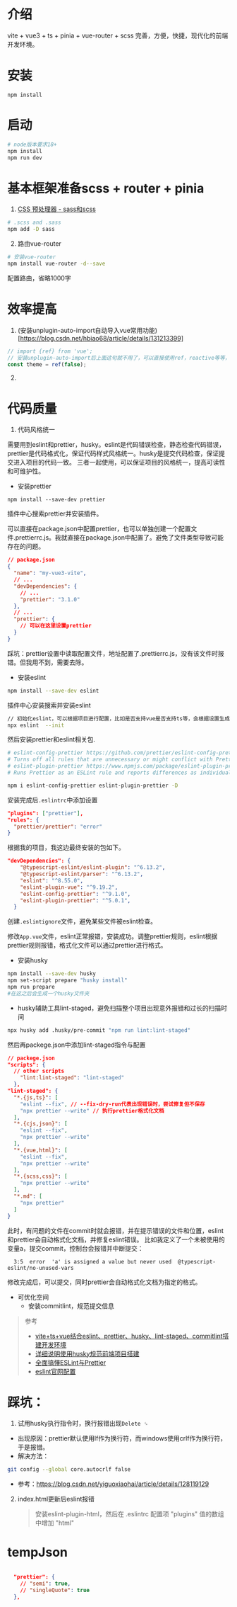 # 介绍

vite + vue3 + ts + pinia + vue-router + scss
完善，方便，快捷，现代化的前端开发环境。

# 安装

`npm install`

# 启动

```bash
# node版本要求18+
npm install
npm run dev
```

# 基本框架准备scss + router + pinia

1. [CSS 预处理器 - sass和scss](https://cn.vitejs.dev/guide/features.html#css-pre-processors)

```bash
# .scss and .sass
npm add -D sass
```

2. 路由vue-router

```bash
# 安装vue-router
npm install vue-router -d--save
```

配置路由，省略1000字

# 效率提高

1. (安装unplugin-auto-import自动导入vue常用功能)[https://blog.csdn.net/hbiao68/article/details/131213399]

```ts
// import {ref} from 'vue';
// 安装unplugin-auto-import后上面这句就不用了，可以直接使用ref，reactive等等，设置中包含了vue，vue-router和pinia
const theme = ref(false);
```

2.

# 代码质量

1. 代码风格统一

需要用到eslint和prettier，husky。eslint是代码错误检查，静态检查代码错误，prettier是代码格式化，保证代码样式风格统一。husky是提交代码检查，保证提交进入项目的代码一致。
三者一起使用，可以保证项目的风格统一，提高可读性和可维护性。

- 安装prettier

```bas
npm install --save-dev prettier
```

插件中心搜索prettier并安装插件。

可以直接在package.json中配置prettier，也可以单独创建一个配置文件.prettierrc.js。我就直接在package.json中配置了。避免了文件类型导致可能存在的问题。

```json
// package.json
{
  "name": "my-vue3-vite",
  // ...
  "devDependencies": {
    // ...
    "prettier": "3.1.0"
  },
  // ...
  "prettier": {
    // 可以在这里设置prettier
  }
}
```

踩坑：prettier设置中读取配置文件，地址配置了.prettierrc.js，没有该文件时报错。但我用不到，需要去除。

- 安装eslint

```bash
npm install --save-dev eslint
```

插件中心安装搜索并安装eslint

```bash
// 初始化eslint，可以根据项目进行配置，比如是否支持vue是否支持ts等，会根据设置生成配置，安装插件。
npx eslint  --init
```

然后安装prettier和eslint相关包.

```bash
# eslint-config-prettier https://github.com/prettier/eslint-config-prettier/
# Turns off all rules that are unnecessary or might conflict with Prettier.（关闭eslint和prettier冲突的规则）
# eslint-plugin-prettier https://www.npmjs.com/package/eslint-plugin-prettier
# Runs Prettier as an ESLint rule and reports differences as individual ESLint issues.（有冲突的情况下，会优先使用prettier的设置，避免两个插件打架）

npm i eslint-config-prettier eslint-plugin-prettier -D
```

安装完成后`.eslintrc`中添加设置

```json
"plugins": ["prettier"],
"rules": {
  "prettier/prettier": "error"
}
```

根据我的项目，我这边最终安装的包如下。

```json
"devDependencies": {
    "@typescript-eslint/eslint-plugin": "^6.13.2",
    "@typescript-eslint/parser": "^6.13.2",
    "eslint": "^8.55.0",
    "eslint-plugin-vue": "^9.19.2",
    "eslint-config-prettier": "^9.1.0",
    "eslint-plugin-prettier": "^5.0.1",
  }
```

创建`.eslintignore`文件，避免某些文件被eslint检查。

修改`App.vue`文件，eslint正常报错，安装成功。调整prettier规则，eslint根据prettier规则报错，格式化文件可以通过prettier进行格式。

- 安装husky

```bash
npm install --save-dev husky
npm set-script prepare "husky install"
npm run prepare
#在这之后会生成一个husky文件夹
```

- husky辅助工具lint-staged，避免扫描整个项目出现意外报错和过长的扫描时间

```bash
npx husky add .husky/pre-commit "npm run lint:lint-staged"
```

然后再packege.json中添加lint-staged指令与配置

```json
// packege.json
"scripts": {
  // other scripts
    "lint:lint-staged": "lint-staged"
  },
"lint-staged": {
  "*.{js,ts}": [
    "eslint --fix", // --fix-dry-run代表出现错误时，尝试修复但不保存
    "npx prettier --write" // 执行prettier格式化文档
  ],
  "*.{cjs,json}": [
    "eslint --fix",
    "npx prettier --write"
  ],
  "*.{vue,html}": [
    "eslint --fix",
    "npx prettier --write"
  ],
  "*.{scss,css}": [
    "npx prettier --write"
  ],
  "*.md": [
    "npx prettier"
  ]
}

```

此时，有问题的文件在commit时就会报错，并在提示错误的文件和位置，eslint和prettier会自动格式化文档，并修复eslint错误。
比如我定义了一个未被使用的变量a，提交commit，控制台会报错并中断提交：

```
  3:5  error  'a' is assigned a value but never used  @typescript-eslint/no-unused-vars
```

修改完成后，可以提交，同时prettier会自动格式化文档为指定的格式。

- 可优化空间
  - 安装commitlint，规范提交信息

> 参考
>
> - [vite+ts+vue结合eslint、prettier、husky、lint-staged、commitlint搭建开发环境](https://juejin.cn/post/7258140838138511421)
> - [详细说明使用husky规范前端项目搭建](https://blog.csdn.net/du_aitiantian/article/details/130326158)
> - [全面搞懂ESLint与Prettier](https://blog.csdn.net/jayccx/article/details/128851057)
> - [eslint官网配置](https://zh-hans.eslint.org/docs/latest/use/getting-started#%E5%85%A8%E5%B1%80%E5%AE%89%E8%A3%85)

# 踩坑：

1. 试用husky执行指令时，换行报错出现`Delete ␍`

- 出现原因：prettier默认使用lf作为换行符，而windows使用crlf作为换行符，于是报错。
- 解决方法：

```bash
git config --global core.autocrlf false
```

- 参考：https://blog.csdn.net/yiguoxiaohai/article/details/128119129

2. index.html更新后eslint报错
   > 安装eslint-plugin-html，然后在 .eslintrc 配置项 "plugins" 值的数组中增加 "html"

# tempJson

```json

  "prettier": {
    // "semi": true,
    // "singleQuote": true
  },
```
